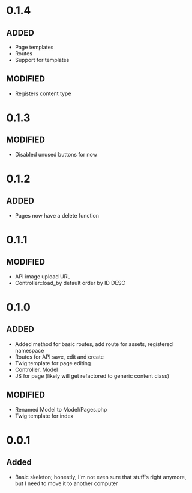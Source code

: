 # 0.1.4
## ADDED
- Page templates
- Routes
- Support for templates
## MODIFIED
- Registers content type

# 0.1.3
## MODIFIED
- Disabled unused buttons for now

# 0.1.2
## ADDED
- Pages now have a delete function

# 0.1.1
## MODIFIED
- API image upload URL
- Controller::load_by default order by ID DESC

# 0.1.0
## ADDED
- Added method for basic routes, add route for assets, registered namespace
- Routes for API save, edit and create
- Twig template for page editing
- Controller, Model
- JS for page (likely will get refactored to generic content class)
## MODIFIED
- Renamed Model to Model/Pages.php
- Twig template for index

# 0.0.1
## Added
- Basic skeleton; honestly, I'm not even sure that stuff's right anymore, but I need to move it to another computer